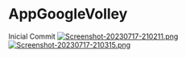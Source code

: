 # AppGoogleVolley
Inicial Commit
[![Screenshot-20230717-210211.png](https://i.postimg.cc/s2CrPf4Z/Screenshot-20230717-210211.png)](https://postimg.cc/xX5hn270)
[![Screenshot-20230717-210315.png](https://i.postimg.cc/8cJKnM1k/Screenshot-20230717-210315.png)](https://postimg.cc/T5xJKyLB)

